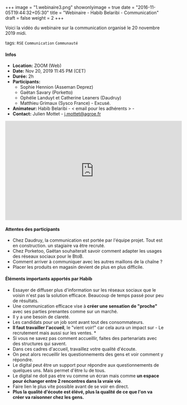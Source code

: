 +++
image = "1.webinaire3.png"
showonlyimage = true
date = "2016-11-05T19:44:32+05:30"
title = "Webinaire - Habib Belaribi - Communication"
draft = false
weight = 2
+++

<!--more-->

Voici la vidéo du webinaire sur la communication organisé le 20 novembre 2019 midi.


 tags: `RSE` `Communication` `Communauté`

#### Infos
- **Location:** ZOOM (Web)
- **Date:** Nov 20, 2019 11:45 PM (CET)
- **Durée:** 2h
- **Participants:**
    - Sophie Hennion (Asseman Deprez)
    - Gaëtan Savary (Porketto)
    - Ophélie Landuyt et Catherine Leaners (Daudruy)
    - Matthieu Grimaux (Sysco France) - Excusé.
- **Animateur:** Habib Belaribi - < email pour les adhérents > -
- **Contact:** Julien Mottet -  <j.mottet@agroe.fr>


<iframe width="560" height="315" src="https://www.youtube.com/embed/_htDvJwQmc0" frameborder="0" allow="accelerometer; autoplay; encrypted-media; gyroscope; picture-in-picture" allowfullscreen></iframe>


#### Attentes des participants

- Chez Daudruy, la communication est portée par l'équipe projet. Tout est en construction. un stagiaire va être recruté.
- Chez Porketoo, Gaëtan souhaiterait savoir comment adapter les usages des réseaux sociaux pour le BtoB.
- Comment arriver à communiquer avec les autres maillons de la chaîne ?
- Placer les produits en magasin devient de plus en plus difficile.

#### Éléments importants apportés par Habib
- Essayer de diffuser plus d'information sur les réseaux sociaux que le voisin n'est pas la solution efficace. Beaucoup de temps passé pour peu de résultats.
- Une communication efficace vise à **créer une sensation de "proche"** avec ses parties prenantes comme sur un marché.
- Il y a une besoin de clareté.
- Les candidats pour un job sont avant tout des consommateurs.
- **Il faut travailler l'accueil**, le "vient voir!" car cela aura un impact sur - Le recrutement mais aussi sur les ventes. *
- Si vous ne savez pas comment accueillir, faites des partenariats avec des structures qui savent.
- Dans ces cadres d'accueil, travaillez votre qualité d'écoute.
- On peut alors recueillir les questionnements des gens et voir comment y répondre.
- Le digital peut être un support pour répondre aux questionnements de quelques uns. Mais permet d'être lu de tous.
- Le digital ne doit pas etre vu comme un écran mais comme **un espace pour échanger entre 2 rencontres dans la vraie vie**.
- Faire lien le plus vite possible avant de se voir en direct.
- **Plus la qualité d'écoute est élévé, plus la qualité de ce que l'on va créer va raisonner chez les gens.**
